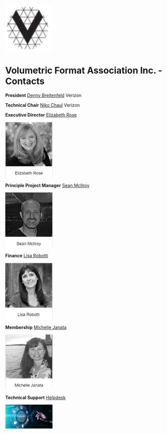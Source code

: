 [<img src="./img/vfa_logo.PNG" alt="drawing" width="150"/>](<a href="https://www.volumetricformat.org/" target="_blank">)
# Volumetric Format Association Inc. - Contacts

**President**
[Denny Breitenfeld](mailto:denny.breitenfeld2@verizon.com) Verizon

**Technical Chair**
[Niko Chaul](mailto:niko.chauls@verizonwireless.com) Verizon

**Executive Director**
[Elizabeth Rose](mailto:elizabeth@standardshub.io)

<img src="./img/Elizabeth.PNG" alt="drawing" width="150"/>

**Principle Project Manager**
[Sean McIlroy](mailto:sean@standardshub.io)

<img src="./img/sean.PNG" alt="drawing" width="150"/>

**Finance**
[Lisa Robotti](mailto:lisa@fullspectrumbookkeeping.com)

<img src="./img/lisa.PNG" alt="drawing" width="150"/>

**Membership**
[Michelle Janata](mailto:michelle@standardshub.io)

<img src="./img/Michelle.PNG" alt="drawing" width="150"/>

**Technical Support**
[Helpdesk](mailto:helpdesk@volumetricformat.org)

<img src="./img/support.PNG" alt="drawing" width="150"/>

